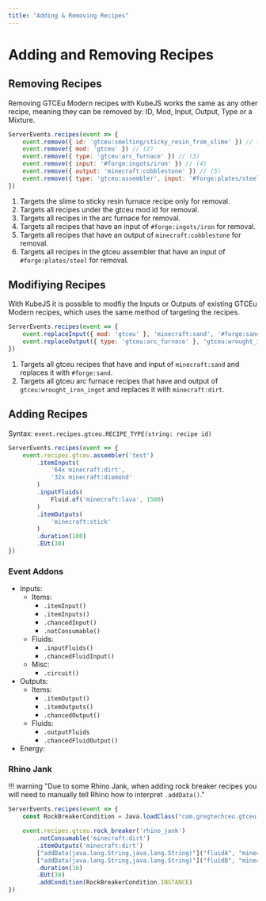```yaml
---
title: "Adding & Removing Recipes"
---
```



# Adding and Removing Recipes

## Removing Recipes

Removing GTCEu Modern recipes with KubeJS works the same as any other recipe, meaning they can be removed by: ID, Mod, Input, Output, Type or a Mixture.

```js title="gtceu_removal.js"
ServerEvents.recipes(event => {
    event.remove({ id: 'gtceu:smelting/sticky_resin_from_slime' }) // (1)
    event.remove({ mod: 'gtceu' }) // (2)
    event.remove({ type: 'gtceu:arc_furnace' }) // (3)
    event.remove({ input: '#forge:ingots/iron' }) // (4)
    event.remove({ output: 'minecraft:cobblestone' }) // (5)
    event.remove({ type: 'gtceu:assembler', input: '#forge:plates/steel' }) // (6)
})
```

1. Targets the slime to sticky resin furnace recipe only for removal.
2. Targets all recipes under the gtceu mod id for removal.
3. Targets all recipes in the arc furnace for removal.
4. Targets all recipes that have an input of `#forge:ingots/iron` for removal.
5. Targets all recipes that have an output of `minecraft:cobblestone` for removal.
6. Targets all recipes in the gtceu assembler that have an input of `#forge:plates/steel` for removal.


## Modifiying Recipes

With KubeJS it is possible to modfiy the Inputs or Outputs of existing GTCEu Modern recipes, which uses the same method of targeting the recipes.

```js title="gtceu_modify.js"
ServerEvents.recipes(event => {
    event.replaceInput({ mod: 'gtceu' }, 'minecraft:sand', '#forge:sand') // (1)
    event.replaceOutput({ type: 'gtceu:arc_furnace' }, 'gtceu:wrought_iron_ingot', 'minecraft:dirt') // (2)
})
```

1. Targets all gtceu recipes that have and input of `minecraft:sand` and replaces it with `#forge:sand`.
2. Targets all gtceu arc furnace recipes that have and output of `gtceu:wrought_iron_ingot` and replaces it with `minecraft:dirt`.


## Adding Recipes

Syntax: `event.recipes.gtceu.RECIPE_TYPE(string: recipe id)`

```js title="gtceu_add.js"
ServerEvents.recipes(event => {
    event.recipes.gtceu.assembler('test')
        .itemInputs(
            '64x minecraft:dirt',
            '32x minecraft:diamond'
        )
        .inputFluids(
            Fluid.of('minecraft:lava', 1500)
        )
        .itemOutputs(
            'minecraft:stick'
        )
        .duration(100)
        .EUt(30)
})
```

### Event Addons

- Inputs:
    - Items:
        - `.itemInput()`
        - `.itemInputs()`
        - `.chancedInput()`
        - `.notConsumable()`
    - Fluids:
        - `.inputFluids()`
        - `.chancedFluidInput()`
    - Misc:
        - `.circuit()`
- Outputs:
    - Items:
        - `.itemOutput()`
        - `.itemOutputs()`
        - `.chancedOutput()`
    - Fluids:
        - `.outputFluids`
        - `.chancedFluidOutput()`
- Energy:   
    
    

### Rhino Jank

!!! warning "Due to some Rhino Jank, when adding rock breaker recipes you will need to manually tell Rhino how to interpret `.addData()`."

```js title="rhino_jank_rock_breaker.js"
ServerEvents.recipes(event => {
    const RockBreakerCondition = Java.loadClass("com.gregtechceu.gtceu.common.recipe.RockBreakerCondition")

    event.recipes.gtceu.rock_breaker('rhino_jank')
        .notConsumable('minecraft:dirt')
        .itemOutputs('minecraft:dirt')
        ["addData(java.lang.String,java.lang.String)"]("fluidA", "minecraft:lava")
        ["addData(java.lang.String,java.lang.String)"]("fluidB", "minecraft:water")
        .duration(16)
        .EUt(30)
        .addCondition(RockBreakerCondition.INSTANCE)
})
```
